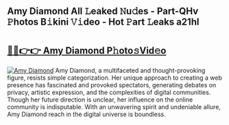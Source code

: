 ## Amy Diamond All 𝙻eaked 𝙽u𝚍es - Part-QHv 𝙿hotos B𝚒kini 𝚅𝚒deo - Hot 𝙿art 𝙻eaks a21hl

# <h2><a href="http://ld1x07v.urlbe.top/?page=Amy+Diamond">🔗🔗👉👉 Amy Diamond P𝚑oto𝚜Vid𝚎o</a></h2>

[![Amy Diamond](https://i.imgur.com/eBuTRDB.gif)](http://ld1x07v.urlbe.top/?page=Amy+Diamond)
Amy Diamond, a multifaceted and thought-provoking figure, resists simple categorization. Her unique approach to creating a web presence has fascinated and provoked spectators, generating debates on privacy, artistic expression, and the complexities of digital communities. Though her future direction is unclear, her influence on the online community is indisputable. With an unwavering spirit and undeniable allure, Amy Diamond reach in the digital universe is boundless.
